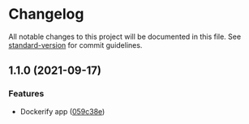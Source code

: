 # Changelog

All notable changes to this project will be documented in this file. See [standard-version](https://github.com/conventional-changelog/standard-version) for commit guidelines.

## 1.1.0 (2021-09-17)


### Features

* Dockerify app ([059c38e](https://github.com/Prometeus-Network/promenade-nft-contract-detector/commit/059c38e7d67787be70b3bed0aebf740b4f4095d9))

